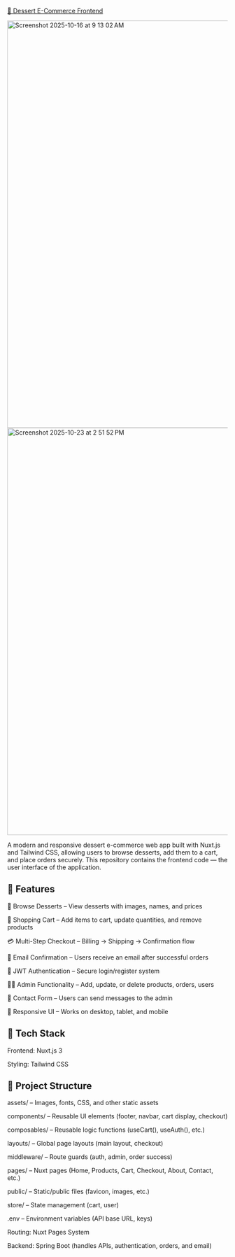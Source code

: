 <a href="https://ddshop-frontend.onrender.com/">🍰 Dessert E-Commerce Frontend</a>

<img width="1552" height="931" alt="Screenshot 2025-10-16 at 9 13 02 AM" src="https://github.com/user-attachments/assets/4615f9af-1418-4bee-afb0-40332a71ae06" />
<img width="1552" height="931" alt="Screenshot 2025-10-23 at 2 51 52 PM" src="https://github.com/user-attachments/assets/0b426797-ce6b-4198-93f3-64b8eab3f2ad" />


A modern and responsive dessert e-commerce web app built with Nuxt.js and Tailwind CSS, allowing users to browse desserts, add them to a cart, and place orders securely.
This repository contains the frontend code — the user interface of the application.

## **🚀 Features**

🧁 Browse Desserts – View desserts with images, names, and prices

🛒 Shopping Cart – Add items to cart, update quantities, and remove products

💳 Multi-Step Checkout – Billing → Shipping → Confirmation flow

📧 Email Confirmation – Users receive an email after successful orders

🔐 JWT Authentication – Secure login/register system

👩‍💼 Admin Functionality – Add, update, or delete products, orders, users

💬 Contact Form – Users can send messages to the admin

📱 Responsive UI – Works on desktop, tablet, and mobile


## **🧩 Tech Stack**

Frontend: Nuxt.js 3

Styling: Tailwind CSS


## **🧠 Project Structure**

assets/ – Images, fonts, CSS, and other static assets

components/ – Reusable UI elements (footer, navbar, cart display, checkout)

composables/ – Reusable logic functions (useCart(), useAuth(), etc.)

layouts/ – Global page layouts (main layout, checkout)

middleware/ – Route guards (auth, admin, order success)

pages/ – Nuxt pages (Home, Products, Cart, Checkout, About, Contact, etc.)

public/ – Static/public files (favicon, images, etc.)

store/ – State management (cart, user)

.env – Environment variables (API base URL, keys)

Routing: Nuxt Pages System

Backend: Spring Boot (handles APIs, authentication, orders, and email)
